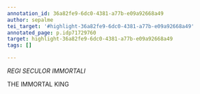 ```yaml
---
annotation_id: 36a82fe9-6dc0-4381-a77b-e09a92668a49
author: sepalme
tei_target: '#highlight-36a82fe9-6dc0-4381-a77b-e09a92668a49'
annotated_page: p.idp71729760
target: highlight-36a82fe9-6dc0-4381-a77b-e09a92668a49
tags: []

---
```

*REGI SECULOR IMMORTALI*

THE IMMORTAL KING